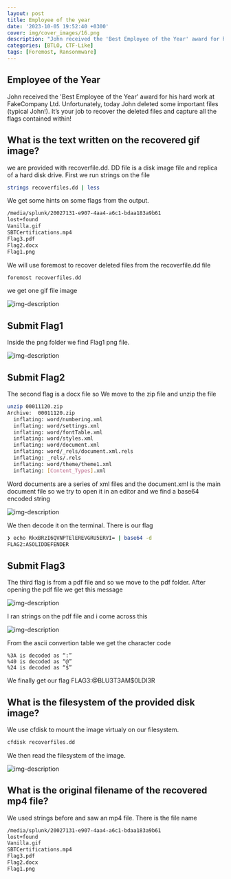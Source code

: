 ```yaml
---
layout: post
title: Employee of the year
date: '2023-10-05 19:52:40 +0300'
cover: img/cover_images/16.png
description: "John received the 'Best Employee of the Year' award for his hard work at FakeCompany Ltd. Unfortunately, today John deleted some important files (typical John!). It’s your job to recover the deleted files and capture all the flags contained within!"
categories: [BTLO, CTF-Like]
tags: [Foremost, Ransonmware]
---
```


## Employee of the Year
John received the 'Best Employee of the Year' award for his hard work at FakeCompany Ltd. Unfortunately, today John deleted some important files (typical John!). It’s your job to recover the deleted files and capture all the flags contained within! 

## What is the text written on the recovered gif image?
we are provided with recoverfile.dd. DD file is a disk image file and replica of a hard disk drive. 
First we run strings on the file
```bash
strings recoverfiles.dd | less
```
We get some hints on some flags from the output.
```bash
/media/splunk/20027131-e907-4aa4-a6c1-bdaa183a9b61
lost+found
Vanilla.gif
SBTCertifications.mp4
Flag3.pdf
Flag2.docx
Flag1.png
```
We will use foremost to recover deleted files from the recoverfile.dd file
```bash
foremost recoverfiles.dd 
```
we get one gif file image

![img-description](/assets/img/employee/1.png)

## Submit Flag1
Inside the png folder we find Flag1 png file.

![img-description](/assets/img/employee/2.png)

## Submit Flag2
The second flag is a docx file so We move to the zip file and unzip the file
```bash
unzip 00011120.zip
Archive:  00011120.zip
  inflating: word/numbering.xml      
  inflating: word/settings.xml       
  inflating: word/fontTable.xml      
  inflating: word/styles.xml         
  inflating: word/document.xml       
  inflating: word/_rels/document.xml.rels  
  inflating: _rels/.rels             
  inflating: word/theme/theme1.xml   
  inflating: [Content_Types].xml 
```
Word documents are a series of xml files and the document.xml is the main document file so we try to open it in an editor and we find a base64 encoded string

![img-description](/assets/img/employee/3.png)

We then decode it on the terminal. There is our flag
```bash
❯ echo RkxBRzI6QVNPTElEREVGRU5ERVI= | base64 -d
FLAG2:ASOLIDDEFENDER
```

## Submit Flag3
The third flag is from a pdf file and so we move to the pdf folder. After opening the pdf file we get this message

![img-description](/assets/img/employee/4.png)

I ran strings on the pdf file and i come across this

![img-description](/assets/img/employee/5.png)

From the ascii convertion table we get the character code 
```
%3A is decoded as “:”
%40 is decoded as “@”
%24 is decoded as “$”
```
We finally get our flag FLAG3:@BLU3T3AM$0LDI3R


## What is the filesystem of the provided disk image?
We use cfdisk to mount the image virtualy on our filesystem. 
```bash
cfdisk recoverfiles.dd
```
We then read the filesystem of the image.

![img-description](/assets/img/employee/6.png)

## What is the original filename of the recovered mp4 file?
We used strings before and saw an mp4 file. There is the file name
```bash
/media/splunk/20027131-e907-4aa4-a6c1-bdaa183a9b61
lost+found
Vanilla.gif
SBTCertifications.mp4
Flag3.pdf
Flag2.docx
Flag1.png
```